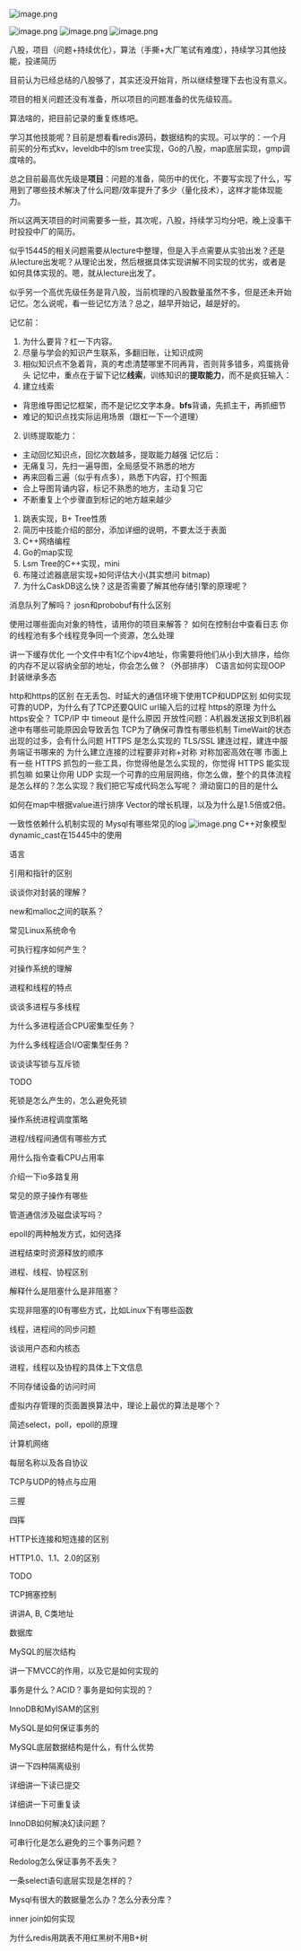 ![image.png](https://raw.githubusercontent.com/ren77281/pigco-image/main/img/202410052210660.png)

![image.png](https://raw.githubusercontent.com/ren77281/pigco-image/main/img/202410052210812.png)
![image.png](https://raw.githubusercontent.com/ren77281/pigco-image/main/img/202410052211174.png)
![image.png](https://raw.githubusercontent.com/ren77281/pigco-image/main/img/202410052211552.png)


八股，项目（问题+持续优化），算法（手撕+大厂笔试有难度），持续学习其他技能，投递简历

目前认为已经总结的八股够了，其实还没开始背，所以继续整理下去也没有意义。

项目的相关问题还没有准备，所以项目的问题准备的优先级较高。

算法啥的，把目前记录的重复练练吧。

学习其他技能呢？目前是想看看redis源码，数据结构的实现。可以学的：一个月前买的分布式kv，leveldb中的lsm tree实现，Go的八股，map底层实现，gmp调度啥的。

总之目前最高优先级是**项目**：问题的准备，简历中的优化，不要写实现了什么，写用到了哪些技术解决了什么问题/效率提升了多少（量化技术），这样才能体现能力。

所以这两天项目的时间需要多一些，其次呢，八股，持续学习均分吧，晚上没事干时投投中厂的简历。

似乎15445的相关问题需要从lecture中整理，但是入手点需要从实验出发？还是从lecture出发呢？从理论出发，然后根据具体实现讲解不同实现的优劣，或者是如何具体实现的。嗯，就从lecture出发了。

似乎另一个高优先级任务是背八股，当前梳理的八股数量虽然不多，但是还未开始记忆。怎么说呢，看一些记忆方法？总之，越早开始记，越是好的。

记忆前：
1. 为什么要背？杠一下内容。
2. 尽量与学会的知识产生联系，多翻旧账，让知识成网
3. 相似知识点不急着背，真的考虑清楚哪里不同再背，否则背多错多，鸡蛋挑骨头
记忆中，重点在于留下记忆**线索**，训练知识的**提取能力**，而不是疯狂输入：
1. 建立线索
  - 背思维导图记忆框架，而不是记忆文字本身。**bfs**背诵，先抓主干，再抓细节
  - 难记的知识点找实际运用场景（跟杠一下一个道理）
2. 训练提取能力：
  - 主动回忆知识点，回忆次数越多，提取能力越强
记忆后：
- 无痛复习，先扫一遍导图，全局感受不熟悉的地方
- 再来回看三遍（似乎有点多），熟悉下内容，打个照面
- 合上导图背诵内容，标记不熟悉的地方，主动复习它
- 不断重复上个步骤直到标记的地方越来越少


1. 跳表实现，B+ Tree性质
2. 简历中技能介绍的部分，添加详细的说明，不要太泛于表面
3. C++网络编程
4. Go的map实现
5. Lsm Tree的C++实现，mini
6. 布隆过滤器底层实现+如何评估大小(其实想问 bitmap)
7. 为什么CaskDB这么快？这是否需要了解其他存储引擎的原理呢？


消息队列了解吗？
josn和probobuf有什么区别

使用过哪些面向对象的特性，请用你的项目来解答？
如何在控制台中查看日志
你的线程池有多个线程竞争同一个资源，怎么处理

讲一下缓存优化
一个文件中有1亿个ipv4地址，你需要将他们从小到大排序，给你的内存不足以容纳全部的地址，你会怎么做？（外部排序）
C语言如何实现OOP封装继承多态

http和https的区别
在无丢包、时延大的通信环境下使用TCP和UDP区别
如何实现可靠的UDP，为什么有了TCP还要QUIC
url输入后的过程
https的原理
为什么https安全？
TCP/IP 中 timeout 是什么原因
开放性问题：A机器发送报文到B机器途中有哪些可能原因会导致丢包
TCP为了确保可靠性有哪些机制
TimeWait的状态出现的过多，会有什么问题
HTTPS 是怎么实现的 
TLS/SSL 建连过程，建连中服务端证书哪来的
为什么建立连接的过程要非对称+对称
对称加密高效在哪
市面上有一些 HTTPS 抓包的一些工具，你觉得他是怎么实现的，你觉得 HTTPS 能实现抓包嘛
如果让你用 UDP 实现一个可靠的应用层网络，你怎么做，整个的具体流程是怎么样的？怎么实现？我们把它写成代码怎么写呢？
滑动窗口的目的是什么


如何在map中根据value进行排序
Vector的增长机理，以及为什么是1.5倍或2倍。

一致性依赖什么机制实现的
Mysql有哪些常见的log
![image.png](https://raw.githubusercontent.com/ren77281/pigco-image/main/img/202409161443669.png)
C++对象模型
dynamic_cast在15445中的使用

语言

引用和指针的区别

谈谈你对封装的理解？

new和malloc之间的联系？

常见Linux系统命令

可执行程序如何产生？

对操作系统的理解

进程和线程的特点

谈谈多进程与多线程

为什么多进程适合CPU密集型任务？

为什么多线程适合I/O密集型任务？

谈谈读写锁与互斥锁

TODO

死锁是怎么产生的，怎么避免死锁

操作系统进程调度策略

进程/线程间通信有哪些方式

用什么指令查看CPU占用率

介绍一下io多路复用

常见的原子操作有哪些

管道通信涉及磁盘读写吗？

epoll的两种触发方式，如何选择

进程结束时资源释放的顺序

进程、线程、协程区别

解释什么是阻塞什么是非阻塞？

实现非阻塞的I0有哪些方式，比如Linux下有哪些函数

线程，进程间的同步问题

谈谈用户态和内核态

进程，线程以及协程的具体上下文信息

不同存储设备的访问时间

虚拟内存管理的页面置换算法中，理论上最优的算法是哪个？

简述select，poll，epoll的原理

计算机网络

每层名称以及各自协议

TCP与UDP的特点与应用

三握

四挥

HTTP长连接和短连接的区别

HTTP1.0、1.1、2.0的区别

TODO

TCP拥塞控制

讲讲A, B, C类地址

数据库

MySQL的层次结构

讲一下MVCC的作用，以及它是如何实现的

事务是什么？ACID？事务是如何实现的？

InnoDB和MyISAM的区别

MySQL是如何保证事务的

MySQL底层数据结构是什么，有什么优势

讲一下四种隔离级别

详细讲一下读已提交

详细讲一下可重复读

InnoDB如何解决幻读问题？

可串行化是怎么避免的三个事务问题？

Redolog怎么保证事务不丢失？

一条select语句底层实现是怎样的？

Mysql有很大的数据量怎么办？怎么分表分库？

inner join如何实现

为什么redis用跳表不用红黑树不用B+树